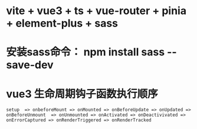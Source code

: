 # vite + vue3 + ts + vue-router + pinia + element-plus + sass

# 安装sass命令：  npm install sass --save-dev
   
# vue3 生命周期钩子函数执行顺序
  `
      setup  => onbeforeMount => onMounted => onBeforeUpdate => onUpdated => onBeforeUnmount  => onUnmounted => onActivated => onDeactivivated => onErrorCaptured => onRenderTriggered => onRenderTracked
  `

# <script setup> 中可以使用顶层 await
  `
      <script setup>
         const obj = await fetch("url").then((res) => res.json())
      </script>
  `